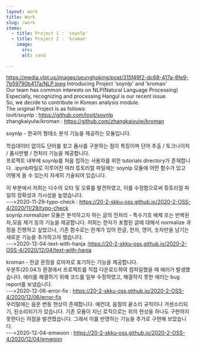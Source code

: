 ```yaml
---
layout: work
title: Work
slug: /work
items:
  - title: Project 1 : 'soynlp'
  - title: Project 2 : 'kroman'
    image:
      src: 
      alt: sand

---
```

<https://media.vlpt.us/images/seunghoking/post/315f49f2-dc68-417a-8fe9-7b59790b417a/NLP.jpeg>
Introducing Project 'soynlp' and 'kroman'
<br />
Our team has common interests on NLP(Natural Language Processing)
<br />
Especially, recognizing and processing Hangul is our recent issue.
<br />
So, we decide to contribute in Korean analysis module.
<br />
The original Project is as follows:
<br />
lovit/soynlp : <https://github.com/lovit/soynlp>
<br />
zhangkaiyulw/kroman : <https://github.com/zhangkaiyulw/kroman>

soynlp - 한국어 형태소 분석 기능을 제공하는 모듈입니다. 
<br />

학습데이터 없이도 단어를 찾고 품사를 구분하는 점이 특징이며 단어 추출 / 토크나이저 / 품사판별 / 전처리 기능을 제공합니다.
<br />
프로젝트 내부에 soynlp를 처음 접하는 사용자를 위한 tutorials directory가 존재합니다. .ipynb파일로 이루어진 여러 튜토리얼 파일에는 soynlp 모듈에 어떤 함수가 있고 어떻게 쓸 수 있는지 자세히 기술되어 있습니다.
<br />

이 부분에서 저희는 다수의 오타 및 오류를 발견하였고, 이를 수정함으로써 튜토리얼 파일의 정확성과 가시성을 높였습니다.
<br />
--->2020-11-29-typo-check : <https://20-2-skku-oss.github.io/2020-2-OSS-4/2020/11/29/typo-check>
<br />
soynlp.normalizer 모듈은 분석하고자 하는 글의 전처리 - 특수기호 배제 또는 반복된 자,모음 제거 등의 기능을 제공합니다. 저희는 한자가 포함된 글에 대해서 normalize 과정을 진행하고 싶었으나, 기존 함수로는 한계가 있어 한글, 한자, 영어, 숫자만을 남기는 새로운 기능을 추가하고자 했습니다. 
<br />
--->2020-12-04-text-with-hanja :<https://20-2-skku-oss.github.io/2020-2-OSS-4/2020/12/04/text-with-hanja>
<br />

kroman - 한글 문장을 로마자로 표기하는 기능을 제공합니다.
<br />
우분투(20.04.1) 환경에서 프로젝트를 직접 다운로드하여 컴파일했을 때 에러가 발생했습니다. 에러를 해결하기 위해 코드를 일부 수정하였고, 해결하지 못한 에러는 bug report를 보냈습니다.
<br />
--->2020-12-06-error-fix : <https://20-2-skku-oss.github.io/2020-2-OSS-4/2020/12/06/error-fix>
<br />
우리말에는 음운 변동 현상이 존재합니다. 예컨대, 음절의 끝소리 규칙이나 거센소리되기, 된소리되기가 있습니다. 기존 모듈이 지닌 로직으로는 위의 현상을 하나도 구현하지 못한다는 허점을 발견했습니다. 그래서 이를 반영하는 기능을 추가로 구현해 보았습니다. 
<br />
--->2020-12-04-emwoon : <https://20-2-skku-oss.github.io/2020-2-OSS-4/2020/12/04/emwoon>
<br />
